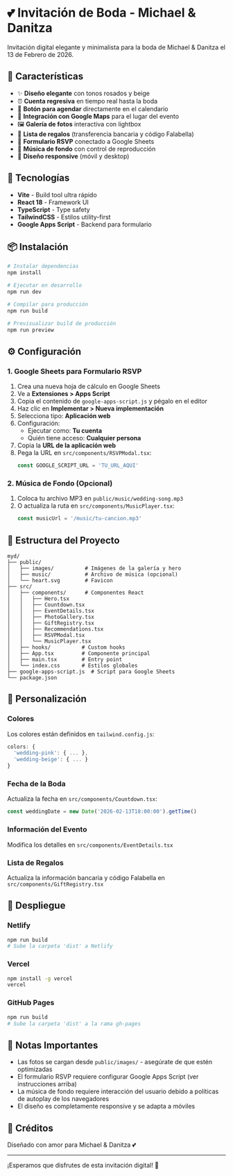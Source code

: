 # 💕 Invitación de Boda - Michael & Danitza

Invitación digital elegante y minimalista para la boda de Michael & Danitza el 13 de Febrero de 2026.

## 🎨 Características

- ✨ **Diseño elegante** con tonos rosados y beige
- ⏰ **Cuenta regresiva** en tiempo real hasta la boda
- 📅 **Botón para agendar** directamente en el calendario
- 📍 **Integración con Google Maps** para el lugar del evento
- 🖼️ **Galería de fotos** interactiva con lightbox
- 🎁 **Lista de regalos** (transferencia bancaria y código Falabella)
- 📝 **Formulario RSVP** conectado a Google Sheets
- 🎵 **Música de fondo** con control de reproducción
- 📱 **Diseño responsive** (móvil y desktop)

## 🚀 Tecnologías

- **Vite** - Build tool ultra rápido
- **React 18** - Framework UI
- **TypeScript** - Type safety
- **TailwindCSS** - Estilos utility-first
- **Google Apps Script** - Backend para formulario

## 📦 Instalación

```bash
# Instalar dependencias
npm install

# Ejecutar en desarrollo
npm run dev

# Compilar para producción
npm run build

# Previsualizar build de producción
npm run preview
```

## ⚙️ Configuración

### 1. Google Sheets para Formulario RSVP

1. Crea una nueva hoja de cálculo en Google Sheets
2. Ve a **Extensiones > Apps Script**
3. Copia el contenido de `google-apps-script.js` y pégalo en el editor
4. Haz clic en **Implementar > Nueva implementación**
5. Selecciona tipo: **Aplicación web**
6. Configuración:
   - Ejecutar como: **Tu cuenta**
   - Quién tiene acceso: **Cualquier persona**
7. Copia la **URL de la aplicación web**
8. Pega la URL en `src/components/RSVPModal.tsx`:
   ```typescript
   const GOOGLE_SCRIPT_URL = 'TU_URL_AQUI'
   ```

### 2. Música de Fondo (Opcional)

1. Coloca tu archivo MP3 en `public/music/wedding-song.mp3`
2. O actualiza la ruta en `src/components/MusicPlayer.tsx`:
   ```typescript
   const musicUrl = '/music/tu-cancion.mp3'
   ```

## 📂 Estructura del Proyecto

```
myd/
├── public/
│   ├── images/          # Imágenes de la galería y hero
│   ├── music/           # Archivo de música (opcional)
│   └── heart.svg        # Favicon
├── src/
│   ├── components/      # Componentes React
│   │   ├── Hero.tsx
│   │   ├── Countdown.tsx
│   │   ├── EventDetails.tsx
│   │   ├── PhotoGallery.tsx
│   │   ├── GiftRegistry.tsx
│   │   ├── Recommendations.tsx
│   │   ├── RSVPModal.tsx
│   │   └── MusicPlayer.tsx
│   ├── hooks/          # Custom hooks
│   ├── App.tsx         # Componente principal
│   ├── main.tsx        # Entry point
│   └── index.css       # Estilos globales
├── google-apps-script.js  # Script para Google Sheets
└── package.json
```

## 🎯 Personalización

### Colores

Los colores están definidos en `tailwind.config.js`:

```js
colors: {
  'wedding-pink': { ... },
  'wedding-beige': { ... }
}
```

### Fecha de la Boda

Actualiza la fecha en `src/components/Countdown.tsx`:

```typescript
const weddingDate = new Date('2026-02-13T18:00:00').getTime()
```

### Información del Evento

Modifica los detalles en `src/components/EventDetails.tsx`

### Lista de Regalos

Actualiza la información bancaria y código Falabella en `src/components/GiftRegistry.tsx`

## 📱 Despliegue

### Netlify

```bash
npm run build
# Sube la carpeta 'dist' a Netlify
```

### Vercel

```bash
npm install -g vercel
vercel
```

### GitHub Pages

```bash
npm run build
# Sube la carpeta 'dist' a la rama gh-pages
```

## 📝 Notas Importantes

- Las fotos se cargan desde `public/images/` - asegúrate de que estén optimizadas
- El formulario RSVP requiere configurar Google Apps Script (ver instrucciones arriba)
- La música de fondo requiere interacción del usuario debido a políticas de autoplay de los navegadores
- El diseño es completamente responsive y se adapta a móviles

## 💖 Créditos

Diseñado con amor para Michael & Danitza 💕

---

¡Esperamos que disfrutes de esta invitación digital! 🎉
